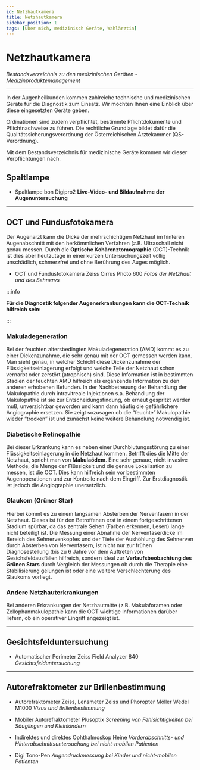 ```yaml
---
id: Netzhautkamera
title: Netzhautkamera 
sidebar_position: 1
tags: [Über mich, medizinisch Geräte, Wahlärztin]
---
```


# Netzhautkamera

*Bestandsverzeichnis zu den medizinischen Geräten - Medizinproduktemanagement*

------

In der Augenheilkunden kommen zahlreiche technische und medizinischen Geräte für die Diagnostik zum Einsatz. Wir möchten Ihnen eine Einblick über diese eingesetzten Geräte geben. 

Ordinationen sind zudem verpflichtet, bestimmte Pflichtdokumente und Pflichtnachweise zu führen. Die rechtliche Grundlage bildet dafür die  Qualitätssicherungsverordnung der Österreichischen Ärztekammer  (QS-Verordnung). 

Mit dem Bestandsverzeichnis für medizinische Geräte kommen wir dieser Verpflichtungen nach. 



## Spaltlampe

- Spaltlampe bon Digipro2
  **Live-Video- und Bildaufnahme der Augenuntersuchung**



------



## OCT und Fundusfotokamera

Der Augenarzt kann die Dicke der mehrschichtigen Netzhaut im hinteren Augenabschnitt mit den herkömmlichen Verfahren (z.B. Ultraschall nicht genau messen. Durch die **Optische Kohärenztomographie** (OCT)-Technik ist dies aber heutzutage in einer kurzen Untersuchungszeit völlig unschädlich, schmerzfrei und ohne Berührung des Auges möglich. 

- OCT und Fundusfotokamera Zeiss Cirrus Photo 600
  *Fotos der Netzhaut und des Sehnervs*

:::info

**Für die Diagnostik folgender Augenerkrankungen kann die OCT-Technik hilfreich sein:**

:::

### Makuladegeneration

Bei der feuchten altersbedingten Makuladegeneration (AMD) kommt es zu einer Dickenzunahme, die sehr genau mit der OCT gemessen werden kann. Man sieht genau, in welcher Schicht diese Dickenzunahme der Flüssigkeitseinlagerung erfolgt und welche Teile der Netzhaut schon vernarbt oder zerstört (atrophisch) sind. Diese  Information ist in bestimmten Stadien der feuchten AMD hilfreich als ergänzende Information zu den anderen erhobenen Befunden. In der Nachbetreuung der Behandlung der Makulopathie durch intravitreale Injektionen s.a. Behandlung der Makulopathie ist sie zur Entscheidungsfindung, ob erneut gespritzt werden muß, unverzichtbar geworden und kann dann häufig die gefährlichere Angiographie ersetzen. Sie zeigt sozusagen ob die “feuchte” Makulopathie wieder  “trocken” ist und zunächst keine weitere Behandlung notwendig ist.

### Diabetische Retinopathie

Bei dieser Erkrankung kann es neben einer Durchblutungsstörung zu einer Flüssigkeitseinlagerung in die Netzhaut kommen. Betrifft dies die Mitte der Netzhaut, spricht man von **Makulaödem**. Eine sehr genaue, nicht invasive Methode, die Menge der Flüssigkeit und die genaue Lokalisation zu messen, ist die OCT. Dies kann hilfreich sein vor bestimmten Augenoperationen und zur Kontrolle nach dem Eingriff. Zur Erstdiagnostik ist jedoch die Angiographie unersetzlich.

### Glaukom (Grüner Star)

Hierbei kommt es zu einem langsamen Absterben der Nervenfasern in der Netzhaut. Dieses ist für den Betroffenen erst in einem  fortgeschrittenen Stadium spürbar, da das zentrale Sehen (Farben erkennen, Lesen) lange nicht beteiligt ist. Die Messung einer Abnahme  der Nervenfaserdicke im Bereich des Sehnervenkopfes und der Tiefe der Aushöhlung des Sehnerven durch Absterben von Nervenfasern, ist nicht nur zur frühen Diagnosestellung (bis zu 6  Jahre vor dem Auftreten von Gesichsfeldausfällen hilfreich, sondern ideal zur **Verlaufsbeobachtung des Grünen Stars** durch Vergleich der Messungen ob durch die Therapie eine Stabilisierung gelungen ist oder eine weitere Verschlechterung des Glaukoms vorliegt. 

### Andere Netzhauterkrankungen

Bei anderen Erkrankungen der Netzhautmitte (z.B. Makulaforamen oder Zellophanmakulopathie kann die OCT wichtige Informationen darüber liefern, ob ein operativer Eingriff angezeigt ist.

------

## Gesichtsfelduntersuchung

- Automatischer Perimeter Zeiss Field Analyzer 840
  *Gesichtsfelduntersuchung*

------



## Autorefraktometer zur Brillenbestimmung

- Autorefraktometer Zeiss, Lensmeter Zeiss und Phoropter Möller Wedel M1000
  *Visus und Brillenbestimmung*
- Mobiler Autorefraktometer Plusoptix
  *Screening von Fehlsichtigkeiten bei Säuglingen und Kleinkindern*







- Indirektes und direktes Ophthalmoskop Heine
  *Vorderabschnitts- und Hinterabschnittsuntersuchung bei nicht-mobilen Patienten*
- Digi Tono-Pen
  *Augendruckmessung bei Kinder und nicht-mobilen Patienten*
